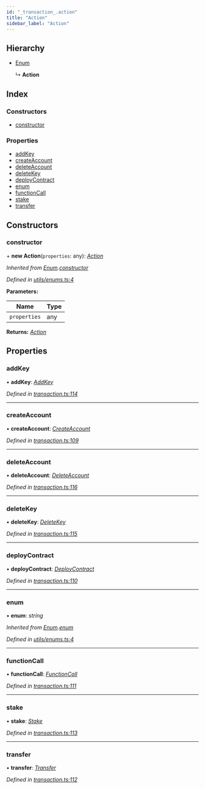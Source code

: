 ```yaml
---
id: "_transaction_.action"
title: "Action"
sidebar_label: "Action"
---
```


## Hierarchy

* [Enum](_utils_enums_.enum.md)

  ↳ **Action**

## Index

### Constructors

* [constructor](_transaction_.action.md#constructor)

### Properties

* [addKey](_transaction_.action.md#addkey)
* [createAccount](_transaction_.action.md#createaccount)
* [deleteAccount](_transaction_.action.md#deleteaccount)
* [deleteKey](_transaction_.action.md#deletekey)
* [deployContract](_transaction_.action.md#deploycontract)
* [enum](_transaction_.action.md#enum)
* [functionCall](_transaction_.action.md#functioncall)
* [stake](_transaction_.action.md#stake)
* [transfer](_transaction_.action.md#transfer)

## Constructors

###  constructor

\+ **new Action**(`properties`: any): *[Action](_transaction_.action.md)*

*Inherited from [Enum](_utils_enums_.enum.md).[constructor](_utils_enums_.enum.md#constructor)*

*Defined in [utils/enums.ts:4](https://github.com/nearprotocol/nearlib/blob/9123455/src.ts/utils/enums.ts#L4)*

**Parameters:**

Name | Type |
------ | ------ |
`properties` | any |

**Returns:** *[Action](_transaction_.action.md)*

## Properties

###  addKey

• **addKey**: *[AddKey](_transaction_.addkey.md)*

*Defined in [transaction.ts:114](https://github.com/nearprotocol/nearlib/blob/9123455/src.ts/transaction.ts#L114)*

___

###  createAccount

• **createAccount**: *[CreateAccount](_transaction_.createaccount.md)*

*Defined in [transaction.ts:109](https://github.com/nearprotocol/nearlib/blob/9123455/src.ts/transaction.ts#L109)*

___

###  deleteAccount

• **deleteAccount**: *[DeleteAccount](_transaction_.deleteaccount.md)*

*Defined in [transaction.ts:116](https://github.com/nearprotocol/nearlib/blob/9123455/src.ts/transaction.ts#L116)*

___

###  deleteKey

• **deleteKey**: *[DeleteKey](_transaction_.deletekey.md)*

*Defined in [transaction.ts:115](https://github.com/nearprotocol/nearlib/blob/9123455/src.ts/transaction.ts#L115)*

___

###  deployContract

• **deployContract**: *[DeployContract](_transaction_.deploycontract.md)*

*Defined in [transaction.ts:110](https://github.com/nearprotocol/nearlib/blob/9123455/src.ts/transaction.ts#L110)*

___

###  enum

• **enum**: *string*

*Inherited from [Enum](_utils_enums_.enum.md).[enum](_utils_enums_.enum.md#enum)*

*Defined in [utils/enums.ts:4](https://github.com/nearprotocol/nearlib/blob/9123455/src.ts/utils/enums.ts#L4)*

___

###  functionCall

• **functionCall**: *[FunctionCall](_transaction_.functioncall.md)*

*Defined in [transaction.ts:111](https://github.com/nearprotocol/nearlib/blob/9123455/src.ts/transaction.ts#L111)*

___

###  stake

• **stake**: *[Stake](_transaction_.stake.md)*

*Defined in [transaction.ts:113](https://github.com/nearprotocol/nearlib/blob/9123455/src.ts/transaction.ts#L113)*

___

###  transfer

• **transfer**: *[Transfer](_transaction_.transfer.md)*

*Defined in [transaction.ts:112](https://github.com/nearprotocol/nearlib/blob/9123455/src.ts/transaction.ts#L112)*
